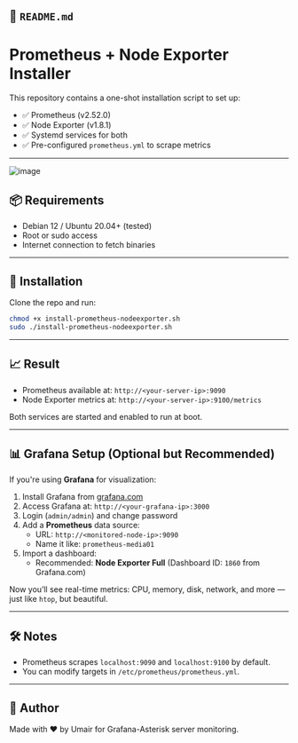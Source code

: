 ## 📘 `README.md`

# Prometheus + Node Exporter Installer

This repository contains a one-shot installation script to set up:

- ✅ Prometheus (v2.52.0)
- ✅ Node Exporter (v1.8.1)
- ✅ Systemd services for both
- ✅ Pre-configured `prometheus.yml` to scrape metrics

---
![image](https://github.com/user-attachments/assets/3f89c844-410b-4633-8894-cea4423068c0)

## 📦 Requirements

- Debian 12 / Ubuntu 20.04+ (tested)
- Root or sudo access
- Internet connection to fetch binaries

---

## 🚀 Installation

Clone the repo and run:

```bash
chmod +x install-prometheus-nodeexporter.sh
sudo ./install-prometheus-nodeexporter.sh
```

---

## 📈 Result

- Prometheus available at: `http://<your-server-ip>:9090`
- Node Exporter metrics at: `http://<your-server-ip>:9100/metrics`

Both services are started and enabled to run at boot.

---
## 📊 Grafana Setup (Optional but Recommended)

If you're using **Grafana** for visualization:

1. Install Grafana from [grafana.com](https://grafana.com/grafana/download)
2. Access Grafana at: `http://<your-grafana-ip>:3000`
3. Login (`admin/admin`) and change password
4. Add a **Prometheus** data source:
   - URL: `http://<monitored-node-ip>:9090`
   - Name it like: `prometheus-media01`
5. Import a dashboard:
   - Recommended: **Node Exporter Full** (Dashboard ID: `1860` from Grafana.com)

Now you’ll see real-time metrics: CPU, memory, disk, network, and more — just like `htop`, but beautiful.

---
## 🛠️ Notes

- Prometheus scrapes `localhost:9090` and `localhost:9100` by default.
- You can modify targets in `/etc/prometheus/prometheus.yml`.

---

## 🙌 Author

Made with ❤️ by Umair for Grafana-Asterisk server monitoring.
